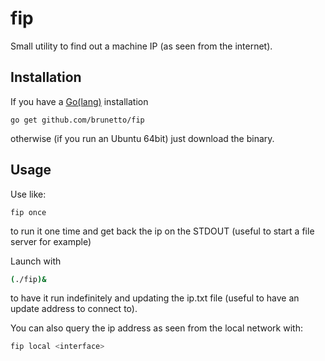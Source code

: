 # fip
Small utility to find out a machine IP (as seen from the internet). 

## Installation

If you have a [Go(lang)](https://golang.org/) installation 

```
go get github.com/brunetto/fip
```

otherwise (if you run an Ubuntu 64bit) just download the binary.

## Usage

Use like:

```
fip once
```

to run it one time and get back the ip on the STDOUT 
(useful to start a file server for example)

Launch with 

```bash
(./fip)&
```

to have it run indefinitely and updating the ip.txt file
(useful to have an update address to connect to).

You can also query the ip address as seen from the local network 
with:

```bash
fip local <interface>
```


